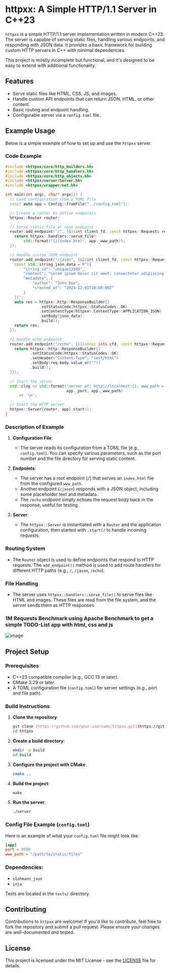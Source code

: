 # httpxx: A Simple HTTP/1.1 Server in C++23

`httpxx` is a simple HTTP/1.1 server implementation written in modern C++23. The server is capable of serving static files, handling various endpoints, and responding with JSON data. It provides a basic framework for building custom HTTP servers in C++ with minimal dependencies.

This project is mostly incomplete but functional, and it's designed to be easy to extend with additional functionality.

## Features

- Serve static files like HTML, CSS, JS, and images.
- Handle custom API endpoints that can return JSON, HTML, or other content.
- Basic routing and endpoint handling.
- Configurable server via a `config.toml` file.

## Example Usage

Below is a simple example of how to set up and use the `httpxx` server.

### Code Example

```cpp
#include <httpxx/core/http_builders.hh>
#include <httpxx/core/http_handlers.hh>
#include <httpxx/core/http_objects.hh>
#include <httpxx/server/Server.hh>
#include <httpxx/wrapper/net.hh>

int main(int argc, char* argv[]) {
  // Load configuration from a TOML file
  const auto app = Config::fromFile("../config.toml");

  // Create a router to define endpoints
  httpxx::Router router;

  // Serve static file at root endpoint
  router.add_endpoint("/", [&](int client_fd, const httpxx::Request& request) {
    return httpxx::handlers::serve_file(
        std::format("{}/index.html", app._www_path));
  });

  // Handle custom JSON endpoint
  router.add_endpoint("/jason", [&](int client_fd, const httpxx::Request& request) {
    const std::string json_data = R"({
        "string_id": "unique12345",
        "content": "Lorem ipsum dolor sit amet, consectetur adipiscing elit...",
        "metadata": {
            "author": "John Doe",
            "created_at": "2024-12-01T10:00:00Z"
        }
    })";
    auto res = httpxx::http::ResponseBuilder{}
               .setStatusCode(httpxx::StatusCodes::OK)
               .setContentType(httpxx::ContentType::APPLICATION_JSON)
               .setBody(json_data)
               .build();
    return res;
  });

  // Handle echo endpoint
  router.add_endpoint("/echo", {[](const int& cfd, const httpxx::Request& req) {
    return httpxx::http::ResponseBuilder{}
           .setStatusCode(httpxx::StatusCodes::OK)
           .setHeader("Content-Type", "text/html")
           .setBody(req.body.value_or(""))
           .build();
  }});

  // Start the server
  std::clog << std::format("server at: http://localhost:{}, www_path = {}",
                           app._port, app._www_path)
      << '\n';

  // Start the HTTP server
  httpxx::Server{router, app}.start();
}
```

### Description of Example

1. **Configuration File**:
    - The server reads its configuration from a TOML file (e.g., `config.toml`). You can specify various parameters, such as the port number and the file directory for serving static content.

2. **Endpoints**:
    - The server has a root endpoint (`/`) that serves an `index.html` file from the configured `www_path`.
    - Another endpoint (`/jason`) responds with a JSON object, including some placeholder text and metadata.
    - The `/echo` endpoint simply echoes the request body back in the response, useful for testing.

3. **Server**:
    - The `httpxx::Server` is instantiated with a `Router` and the application configuration, then started with `.start()` to handle incoming requests.

### Routing System

- The `Router` object is used to define endpoints that respond to HTTP requests. The `add_endpoint()` method is used to add route handlers for different HTTP paths (e.g., `/`, `/jason`, `/echo`).

### File Handling

- The server uses `httpxx::handlers::serve_file()` to serve files like HTML and images. These files are read from the file system, and the server sends them as HTTP responses.

### 1M Requests Benchmark using Apache Benchmark to get a simple TODO-List app with html, css and js

![image](https://github.com/user-attachments/assets/db799b02-9571-4698-8d00-437b65d938ed)


## Project Setup

### Prerequisites

- C++23 compatible compiler (e.g., GCC 13 or later).
- CMake 3.29 or later.
- A TOML configuration file (`config.toml`) for server settings (e.g., port and file path).

### Build Instructions

1. **Clone the repository**:

   ```bash
   git clone [https://github.com/your-username/httpxx.git](https://github.com/iustusae/httpxx)
   cd httpxx
   ```

2. **Create a build directory**:

   ```bash
   mkdir -p build
   cd build
   ```

3. **Configure the project with CMake**:

   ```bash
   cmake ..
   ```

4. **Build the project**:

   ```bash
   make
   ```

5. **Run the server**:

   ```bash
   ./server
   ```

### Config File Example (`config.toml`)

Here is an example of what your `config.toml` file might look like:

```toml
[app]
port = 8080
www_path = "/path/to/static/files"
```

### Dependencies:

- `nlohmann_json`
- `inja`


Tests are located in the `tests/` directory.

## Contributing

Contributions to `httpxx` are welcome! If you'd like to contribute, feel free to fork the repository and submit a pull request. Please ensure your changes are well-documented and tested.

## License

This project is licensed under the MIT License - see the [LICENSE](LICENSE) file for details.
